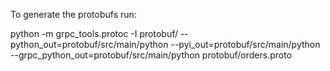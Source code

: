 

To generate the protobufs run:

python -m grpc_tools.protoc -I protobuf/ --python_out=protobuf/src/main/python --pyi_out=protobuf/src/main/python --grpc_python_out=protobuf/src/main/python protobuf/orders.proto